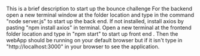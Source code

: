 This is a brief description to start up the bounce challenge 
For the backend open a new terminal window at the folder location and type in the command "node server.js" to start up the back end.
If not installed, install axios by pasting "npm install axios" in terminal.
Open a new terminal at the frontend folder location and type in "npm start" to start up front end .
Then the webApp should be running on your default browser but if it isn't type in "http://localhost:3000" in your browser to see the application.